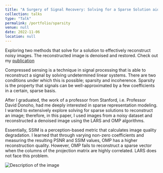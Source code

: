 ```yaml
---
title: "A Surgery of Signal Recovery: Solving for a Sparse Solution aids Image Reconstruction"
collection: talks
type: "Talk"
permalink: /portfolio/sparsity
venue: null
date: 2022-11-06
location: null
---
```


Exploring two methods that solve for a solution to effectively reconstruct noisy images. 
The reconstructed image is denoised and restored. Check out my [publication](https://www.ijert.org/research/exploring-image-reconstruction-with-orthogonal-matching-pursuit-and-least-angle-regression-IJERTV11IS110080.pdf)


Compressed sensing is a technique in signal processing that is able to reconstruct a signal by solving undetermined linear systems. 
There are two conditions under which this is possible; sparsity and incoherence.
Sparsity is the property that signals can be well-approximated by a few coefficients in a certain, sparse basis. 

After I graduated, the work of a professor from Stanford, i.e. Professor David Donoho, had me deeply interested in sparse representation modeling. 
I wanted to extensively explore solving for sparse solutions to reconstruct an image; therefore, in this paper, I used images from a noisy dataset 
and reconstructed a denoised image using the LARS and OMP algorithms. 

Essentially, SSIM is a perception-based metric that calculates image
quality degradation. I learned that through varying non-zero coefficients and measuring the resulting PSNR and SSIM values, 
OMP has a higher reconstruction quality. 
However, OMP fails to reconstruct a sparse vector when the columns of the projection matrix are highly correlated. 
LARS does not face this problem.

<img src='https://asaiyru99.github.io/asaiy/images/graph.png' alt='Description of the image'>


